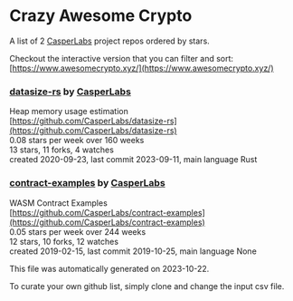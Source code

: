 # Crazy Awesome Crypto
A list of 2 [CasperLabs](https://github.com/CasperLabs) project repos ordered by stars.  

Checkout the interactive version that you can filter and sort: 
[https://www.awesomecrypto.xyz/](https://www.awesomecrypto.xyz/)  


### [datasize-rs](https://github.com/CasperLabs/datasize-rs) by [CasperLabs](https://github.com/CasperLabs)  
Heap memory usage estimation  
[https://github.com/CasperLabs/datasize-rs](https://github.com/CasperLabs/datasize-rs)  
0.08 stars per week over 160 weeks  
13 stars, 11 forks, 4 watches  
created 2020-09-23, last commit 2023-09-11, main language Rust  


### [contract-examples](https://github.com/CasperLabs/contract-examples) by [CasperLabs](https://github.com/CasperLabs)  
WASM Contract Examples  
[https://github.com/CasperLabs/contract-examples](https://github.com/CasperLabs/contract-examples)  
0.05 stars per week over 244 weeks  
12 stars, 10 forks, 12 watches  
created 2019-02-15, last commit 2019-10-25, main language None  


This file was automatically generated on 2023-10-22.  

To curate your own github list, simply clone and change the input csv file.  